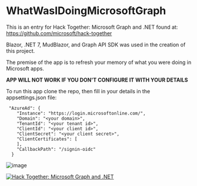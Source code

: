 # WhatWasIDoingMicrosoftGraph

This is an entry for Hack Together: Microsoft Graph and .NET found at: https://github.com/microsoft/hack-together

Blazor, .NET 7, MudBlazor, and Graph API SDK was used in the creation of this project.

The premise of the app is to refresh your memory of what you were doing in Microsoft apps.

**APP WILL NOT WORK IF YOU DON'T CONFIGURE IT WITH YOUR DETAILS**

To run this app clone the repo, then fill in your details in the appsettings.json file:
```
 "AzureAd": {
    "Instance": "https://login.microsoftonline.com/",
    "Domain": "<your domain>",
    "TenantId": "<your tenant id>",
    "ClientId": "<your client id>",
    "ClientSecret": "<your client secret>",
    "ClientCertificates": [
    ],
    "CallbackPath": "/signin-oidc"
  }
```
![image](https://user-images.githubusercontent.com/22691956/225529437-4ca394a0-23ca-4265-85ca-37778cc58f07.png)


[![Hack Together: Microsoft Graph and .NET](https://img.shields.io/badge/Microsoft%20-Hack--Together-orange?style=for-the-badge&logo=microsoft)](https://github.com/microsoft/hack-together)
